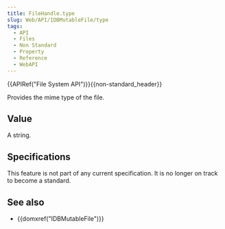 ```yaml
---
title: FileHandle.type
slug: Web/API/IDBMutableFile/type
tags:
  - API
  - Files
  - Non Standard
  - Property
  - Reference
  - WebAPI
---
```

{{APIRef("File System API")}}{{non-standard_header}}

Provides the mime type of the file.

## Value

A string.

## Specifications

This feature is not part of any current specification. It is no longer on track to become a standard.

## See also

- {{domxref("IDBMutableFile")}}
